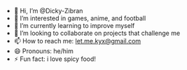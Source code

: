- 👋 Hi, I’m @Dicky-Zibran
- 👀 I’m interested in games, anime, and football
- 🌱 I’m currently learning to improve myself
- 💞️ I’m looking to collaborate on projects that challenge me
- 📫 How to reach me: let.me.kyx@gmail.com
- 😄 Pronouns: he/him
- ⚡ Fun fact: i love spicy food!

<!---
Dicky-Zibran/Dicky-Zibran is a ✨ special ✨ repository because its `README.md` (this file) appears on your GitHub profile.
You can click the Preview link to take a look at your changes.
--->
